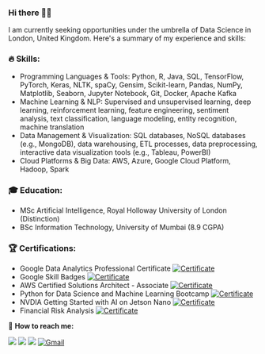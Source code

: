 ### Hi there 👋🏻

I am currently seeking opportunities under the umbrella of Data Science in London, United Kingdom. Here's a summary of my experience and skills:

### 🔥 **Skills:**

- Programming Languages & Tools: Python, R, Java, SQL, TensorFlow, PyTorch, Keras, NLTK, spaCy, Gensim, Scikit-learn, Pandas, NumPy, Matplotlib, Seaborn, Jupyter Notebook, Git, Docker, Apache Kafka 
- Machine Learning & NLP: Supervised and unsupervised learning, deep learning, reinforcement learning, feature engineering, sentiment analysis, text classification, language modeling, entity recognition, machine translation  
- Data Management & Visualization: SQL databases, NoSQL databases (e.g., MongoDB), data warehousing, ETL processes, data preprocessing, interactive data visualization tools (e.g., Tableau, PowerBI) 
- Cloud Platforms & Big Data: AWS, Azure, Google Cloud Platform, Hadoop, Spark  

### **🎓 Education:** 

- MSc Artificial Intelligence, Royal Holloway University of London (Distinction) 
- BSc Information Technology, University of Mumbai (8.9 CGPA) 

### **🏆 Certifications:**

- Google Data Analytics Professional Certificate [![Certificate](https://img.icons8.com/doodle/24/000000/certificate.png)](https://www.credly.com/badges/37523c4a-7976-4488-b812-36acfe6e2690/public_url)
- Google Skill Badges [![Certificate](https://img.icons8.com/doodle/24/000000/certificate.png)](https://www.cloudskillsboost.google/public_profiles/75391262-68cf-4b5d-b8dc-960d505d46b2)
- AWS Certified Solutions Architect - Associate [![Certificate](https://img.icons8.com/doodle/24/000000/certificate.png)](https://www.credly.com/badges/34e99d56-30af-4b5b-a889-48e766a65c51/linked_in_profile)
- Python for Data Science and Machine Learning Bootcamp [![Certificate](https://img.icons8.com/doodle/24/000000/certificate.png)](https://udemy-certificate.s3.amazonaws.com/image/UC-a415548c-6b10-4250-9707-a5ddc98ad996.jpg?v=1703991724000) 
- NVDIA Getting Started with AI on Jetson Nano [![Certificate](https://img.icons8.com/doodle/24/000000/certificate.png)](https://courses.nvidia.com/certificates/42844036762742d8bff4bf91b96dd6d9/) 
- Financial Risk Analysis [![Certificate](https://img.icons8.com/doodle/24/000000/certificate.png)](https://www.linkedin.com/posts/onkar-sudrik_riskanalysis-finance-machinelearning-activity-7168998666525990915-dCFd?utm_source=share&utm_medium=member_desktop)


📱 **How to reach me:**

[<img target="_blank" src="https://img.icons8.com/cotton/64/000000/whatsapp--v4.png"/>](https://wa.me/447767935033) 
[<img target="_blank" src="https://img.icons8.com/doodle/64/000000/skype--v1.png"/>](https://join.skype.com/invite/WA1cdNpz3HNt)
[<img target="_blank" src="https://img.icons8.com/doodle/64/000000/linkedin-circled.png"/>](https://www.linkedin.com/in/onkar-sudrik/) 
[![Gmail](https://img.icons8.com/doodle/64/4285F4/gmail.png)](mailto:onkarsudrik07@gmail.com)

 

